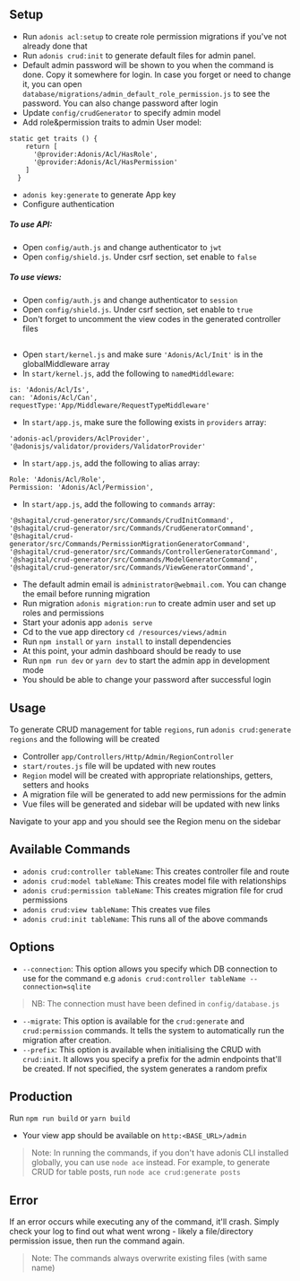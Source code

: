## Setup
- Run `adonis acl:setup` to create role permission migrations if you've not already done that
- Run `adonis crud:init` to generate default files for admin panel.
- Default admin password will be shown to you when the command is done. Copy it somewhere for login. In case you forget or need to change it, you can open `database/migrations/admin_default_role_permission.js` to see the password. You can also change password after login
- Update `config/crudGenerator` to specify admin model
- Add role&permission traits to admin User model:
```
static get traits () {
    return [
      '@provider:Adonis/Acl/HasRole',
      '@provider:Adonis/Acl/HasPermission'
    ]
  }
```

- `adonis key:generate` to generate App key
- Configure authentication
##### To use API:
- Open `config/auth.js` and change authenticator to `jwt`
- Open `config/shield.js`. Under csrf section, set enable to `false`
##### To use views:
- Open `config/auth.js` and change authenticator to `session`
- Open `config/shield.js`. Under csrf section, set enable to `true`
- Don't forget to uncomment the view codes in the generated controller files

##
- Open `start/kernel.js` and make sure `'Adonis/Acl/Init'` is in the globalMiddleware array
- In `start/kernel.js`, add the following to `namedMiddleware`:
```
is: 'Adonis/Acl/Is',
can: 'Adonis/Acl/Can',
requestType:'App/Middleware/RequestTypeMiddleware'
``` 
- In `start/app.js`, make sure the following exists in `providers` array:
```
'adonis-acl/providers/AclProvider',
'@adonisjs/validator/providers/ValidatorProvider'
```
- In `start/app.js`, add the following to alias array:
```
Role: 'Adonis/Acl/Role',
Permission: 'Adonis/Acl/Permission',
```
- In `start/app.js`, add the following to `commands` array:
```
'@shagital/crud-generator/src/Commands/CrudInitCommand',
'@shagital/crud-generator/src/Commands/CrudGeneratorCommand',
'@shagital/crud-generator/src/Commands/PermissionMigrationGeneratorCommand',
'@shagital/crud-generator/src/Commands/ControllerGeneratorCommand',
'@shagital/crud-generator/src/Commands/ModelGeneratorCommand',
'@shagital/crud-generator/src/Commands/ViewGeneratorCommand',
```
- The default admin email is `administrator@webmail.com`. You can change the email before running migration
- Run migration `adonis migration:run` to create admin user and set up roles and permissions
- Start your adonis app `adonis serve`
- Cd to the vue app directory `cd /resources/views/admin`
- Run `npm install` or `yarn install` to install dependencies
- At this point, your admin dashboard should be ready to use
- Run `npm run dev` or `yarn dev` to start the admin app in development mode
- You should be able to change your password after successful login

## Usage
To generate CRUD management for table `regions`, run `adonis crud:generate regions` and the following will be created
- Controller `app/Controllers/Http/Admin/RegionController`
- `start/routes.js` file will be updated with new routes
- `Region` model will be created with appropriate relationships, getters, setters and hooks
- A migration file will be generated to add new permissions for the admin
- Vue files will be generated and sidebar will be updated with new links

Navigate to your app and you should see the Region menu on the sidebar
## Available Commands
- `adonis crud:controller tableName`: This creates controller file and route
- `adonis crud:model tableName`: This creates model file with relationships
- `adonis crud:permission tableName`: This creates migration file for crud permissions
- `adonis crud:view tableName`: This creates vue files
- `adonis crud:init tableName`: This runs all of the above commands

## Options
- `--connection`: This option allows you specify which DB connection to use for the command e.g
`adonis crud:controller tableName --connection=sqlite`
>NB: The connection must have been defined in `config/database.js`

- `--migrate`: This option is available for the `crud:generate` and `crud:permission` commands. It tells the system to automatically run the migration after creation.
- `--prefix`: This option is available when initialising the CRUD with `crud:init`. It allows you specify a prefix for the admin endpoints that'll be created. If not specified, the system generates a random prefix

## Production
Run `npm run build` or `yarn build`
- Your view app should be available on `http:<BASE_URL>/admin`

>Note: In running the commands, if you don't have adonis CLI installed globally, you can use `node ace` instead. For example, to generate CRUD for table posts, run `node ace crud:generate posts`

## Error
If an error occurs while executing any of the command, it'll crash. Simply check your log to find out what went wrong - likely a file/directory permission issue, then run the command again.
>Note: The commands always overwrite existing files (with same name)
